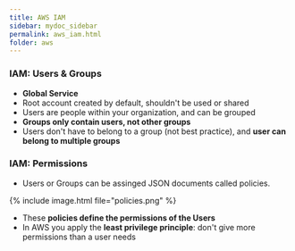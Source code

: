 ```yaml
---
title: AWS IAM
sidebar: mydoc_sidebar
permalink: aws_iam.html
folder: aws
---
```


### IAM: Users & Groups

- **Global Service**
- Root account created by default, shouldn't be used or shared
- Users are people within your organization, and can be grouped
- **Groups only contain users, not other groups**
- Users don't have to belong to a group (not best practice), and **user can belong to multiple groups**

### IAM: Permissions

- Users or Groups can be assinged JSON documents called policies.

{% include image.html file="policies.png" %}

- These **policies define the permissions of the Users**
- In AWS you apply the **least privilege principle**: don't give more permissions than a user needs